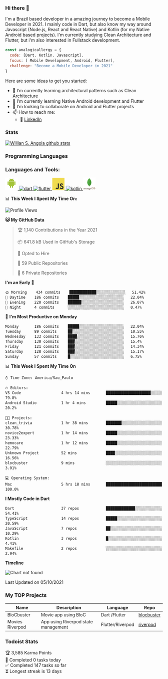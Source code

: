 ### Hi there 👋

I'm a Brazil based developer in a amazing journey to become a Mobile Developer in 2021. I mainly code in Dart, but also know my way around Javascript (Node.js, React and React Native) and Kotlin (for my Native Android based projects). I'm currently studying Clean Architecture and Flutter, but i'm also interested in Fullstack development.

```javascript
const analogicallergy = {
  code: [Dart, Kotlin, Javascript],
  focus: [ Mobile Development, Android, Flutter],
  challenge: "Become a Mobile Developer in 2021"
}
```

Here are some ideas to get you started:

- 🔭  I’m currently learning architectural patterns such as Clean Architecture
- 🌱  I’m currently learning Native Android development and Flutter
- 👯  I’m looking to collaborate on Android and Flutter projects
- 📫  How to reach me:
  -  :office: [LinkedIn](https://www.linkedin.com/in/wsabsi/)

### Stats

[![Willian S. Angola github stats](https://github-readme-stats.vercel.app/api?username=w0ken0ne&count_private=true&show_icons=true&theme=radical&hide_rank=false)](https://github.com/anuraghazra/github-readme-stats)

### Programming Languages

<h3 align="left">Languages and Tools:</h3>
<p align="left"> <a href="https://developer.android.com" target="_blank"> <img src="https://raw.githubusercontent.com/devicons/devicon/master/icons/android/android-original-wordmark.svg" alt="android" width="40" height="40"/> </a> <a href="https://dart.dev" target="_blank"> <img src="https://www.vectorlogo.zone/logos/dartlang/dartlang-icon.svg" alt="dart" width="40" height="40"/> </a> <a href="https://flutter.dev" target="_blank"> <img src="https://www.vectorlogo.zone/logos/flutterio/flutterio-icon.svg" alt="flutter" width="40" height="40"/> </a> <a href="https://developer.mozilla.org/en-US/docs/Web/JavaScript" target="_blank"> <img src="https://raw.githubusercontent.com/devicons/devicon/master/icons/javascript/javascript-original.svg" alt="javascript" width="40" height="40"/> </a> <a href="https://kotlinlang.org" target="_blank"> <img src="https://www.vectorlogo.zone/logos/kotlinlang/kotlinlang-icon.svg" alt="kotlin" width="40" height="40"/> </a> <a href="https://www.mongodb.com/" target="_blank"> <img src="https://raw.githubusercontent.com/devicons/devicon/master/icons/mongodb/mongodb-original-wordmark.svg" alt="mongodb" width="40" height="40"/> </a> </p>


📊 **This Week I Spent My Time On:**

<!--START_SECTION:waka-->
![Profile Views](http://img.shields.io/badge/Profile%20Views-1-blue)

**🐱 My GitHub Data** 

> 🏆 1,140 Contributions in the Year 2021
 > 
> 📦 641.8 kB Used in GitHub's Storage 
 > 
> 💼 Opted to Hire
 > 
> 📜 59 Public Repositories 
 > 
> 🔑 6 Private Repositories  
 > 
**I'm an Early 🐤** 

```text
🌞 Morning    434 commits    ████████████░░░░░░░░░░░░░   51.42% 
🌆 Daytime    186 commits    █████░░░░░░░░░░░░░░░░░░░░   22.04% 
🌃 Evening    220 commits    ██████░░░░░░░░░░░░░░░░░░░   26.07% 
🌙 Night      4 commits      ░░░░░░░░░░░░░░░░░░░░░░░░░   0.47%

```
📅 **I'm Most Productive on Monday** 

```text
Monday       186 commits    █████░░░░░░░░░░░░░░░░░░░░   22.04% 
Tuesday      89 commits     ██░░░░░░░░░░░░░░░░░░░░░░░   10.55% 
Wednesday    133 commits    ████░░░░░░░░░░░░░░░░░░░░░   15.76% 
Thursday     130 commits    ███░░░░░░░░░░░░░░░░░░░░░░   15.4% 
Friday       121 commits    ███░░░░░░░░░░░░░░░░░░░░░░   14.34% 
Saturday     128 commits    ███░░░░░░░░░░░░░░░░░░░░░░   15.17% 
Sunday       57 commits     █░░░░░░░░░░░░░░░░░░░░░░░░   6.75%

```


📊 **This Week I Spent My Time On** 

```text
⌚︎ Time Zone: America/Sao_Paulo

🔥 Editors: 
VS Code                  4 hrs 14 mins       ████████████████████░░░░░   79.8% 
Android Studio           1 hr 4 mins         █████░░░░░░░░░░░░░░░░░░░░   20.2%

🐱‍💻 Projects: 
clean_trivia             1 hr 38 mins        ███████░░░░░░░░░░░░░░░░░░   30.78% 
novice2expert            1 hr 14 mins        █████░░░░░░░░░░░░░░░░░░░░   23.33% 
hemocare                 1 hr 12 mins        █████░░░░░░░░░░░░░░░░░░░░   22.79% 
Unknown Project          52 mins             ████░░░░░░░░░░░░░░░░░░░░░   16.56% 
blocbuster               9 mins              ░░░░░░░░░░░░░░░░░░░░░░░░░   3.01%

💻 Operating System: 
Mac                      5 hrs 18 mins       █████████████████████████   100.0%

```

**I Mostly Code in Dart** 

```text
Dart                     37 repos            █████████████░░░░░░░░░░░░   54.41% 
TypeScript               14 repos            █████░░░░░░░░░░░░░░░░░░░░   20.59% 
JavaScript               7 repos             ██░░░░░░░░░░░░░░░░░░░░░░░   10.29% 
Kotlin                   3 repos             █░░░░░░░░░░░░░░░░░░░░░░░░   4.41% 
Makefile                 2 repos             ░░░░░░░░░░░░░░░░░░░░░░░░░   2.94%

```


**Timeline**

![Chart not found](https://raw.githubusercontent.com/w0ken0ne/w0ken0ne/main/charts/bar_graph.png) 


 Last Updated on 05/10/2021
<!--END_SECTION:waka-->

### My TOP Projects

| Name            | Description                         | Language         | Repo                                                           |
| --------------- | ----------------------------------- | ---------------- | -------------------------------------------------------------- |
| BloCbuster      | Movie app using BloC                | Dart /Flutter    | [blocbuster](https://github.com/w0ken0ne/blocbuster)    |
| Movies Riverpod | App using Riverpod state management | Flutter/Riverpod | [riverpod](https://github.com/w0ken0ne/movies_riverpod) |

### Todoist Stats

<!-- TODO-IST:START -->
🏆  3,585 Karma Points           
🌸  Completed 0 tasks today           
✅  Completed 147 tasks so far           
⏳  Longest streak is 13 days
<!-- TODO-IST:END -->
